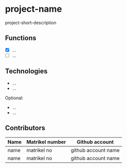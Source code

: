 # project-name
project-short-description

## Functions
- [x] ...
- [ ] ...

## Technologies
- ...
- ...

Optional:
- ...
- ...

## Contributors
| Name | Matrikel number | Github account |
| --- | --- | --- |
| name | matrikel no | github account name |
| name | matrikel no | github account name |

